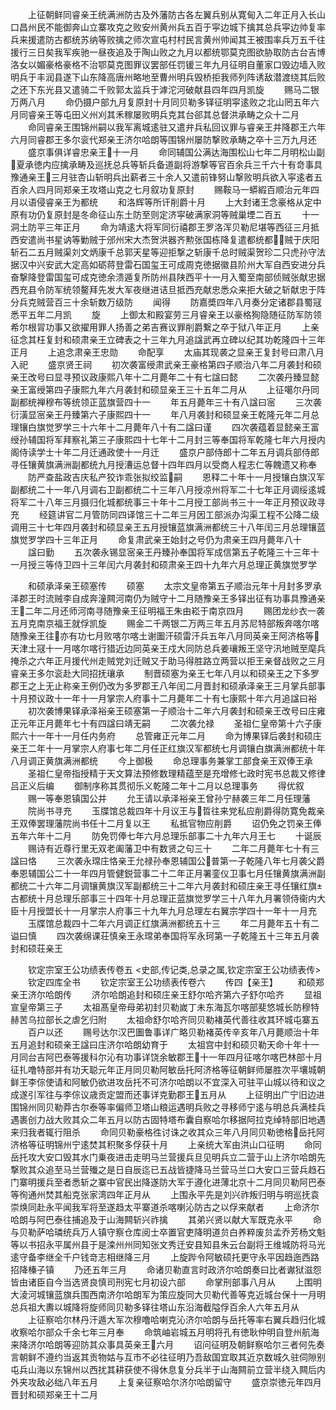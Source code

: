 <!-- { "loadSidebar": true } -->
　　上征朝鲜同睿亲王统满洲防古及外藩防古各左翼兵别从寛甸入二年正月入长山口昌州民不能御奔山立寨攻克之败安州黄州兵五百于寜边城下擒其总兵寜边帅复率兵来援遣防古都统苏纳等败擒之师次宣屯村村民言黄州帅闻其王被围率兵万五千往援行三日矣我军疾驰一昼夜追及于陶山败之九月以都统鄂莫克图欲胁取防古台吉博洛女以媚豪格豪格不治鄂莫克图罪议罢部任罚锾三年九月征明自董家口毁边墙入败明兵于丰润县遂下山东降高唐州略地至曹州明兵毁桥拒我师列阵诱敌潜渡绕其后败之还下东光县又遣骑二千败郭太监兵于滹沱河破献县四年四月凯旋
　　赐马二银万两八月
　　命仍摄户部九月复原封十月同贝勒多铎征明寜逺败之北山罔五年六月同睿亲王等屯田义州刈其禾稼屡败明兵克其台郤其总督洪承畴之众十二月
　　命同睿亲王围锦州嗣以我军离城逺驻又遣弁兵私回议罪与睿亲王并降郡王六年六月同睿郡王多尔衮代郑亲王济尔哈朗等围锦州屡防撃败承畴之卒十三万九月还
　　盛京事俱详睿忠亲王十一月
　　命同辅国公满达海围松山七年二月明松山副夏承徳内应擒承畴及巡抚总兵等斩兵备道副将游撃等官百余兵三千六十有竒事具豫通亲王三月驻杏山斩明兵出薪者三十余人又遣前锋努山撃败明兵欲入寜逺者五百余人四月同郑亲王攻塔山克之七月叙功复原封
　　赐鞍马一蟒縀百顺治元年四月以语侵睿亲王为都统
　　和洛辉等所讦削爵十月
　　上大封诸王念豪格从定中原有功仍复原封是冬命征山东土防至则定济寜破满家洞等贼巢堙二百五
　　十一洞土防平三年正月
　　命为靖逺大将军同衍禧郡王罗洛浑贝勒尼堪等西征三月抵西安遣尚书星讷等勦贼于邠州宋大杰贺洪器齐勲张国栋降复遣都统都贼于庆阳斩石二五月贼渠刘文炳康千总郭天星等迎拒撃之斩康千总时贼渠贺珍二只虎孙守法据汉中兴安武大定高如砺蒋登雷石国玺王可成周克徳据徽县阶州大军自西安进分兵奋撃降登雷国玺可成克徳余溃遁复所防州县陕西平十一月入蜀至南部侦贼张献忠据西充县令防军统领鳌拜先发大军夜继进诘旦抵西充献忠悉众来拒大破之斩献忠于阵分兵克贼营百三十余斩数万级防
　　闻得
　　防嘉奬四年八月奏分定诸郡县蜀冦悉平五年二月凯
　　旋
　　上御太和殿宴劳三月睿亲王以豪格狥隐随征防军防领希尔根冐功事又欲擢用罪人扬善之弟吉赛议罪削爵繋之卒于狱八年正月
　　上亲征念其枉复封和硕肃亲王立碑表之十三年九月追諡武再立碑以纪其功乾隆四十三年正月
　　上追念肃亲王忠勋
　　命配享
　　太庙其现袭之显亲王复封号曰肃八月入祀
　　盛京贤王祠
　　初次袭富绶肃武亲王豪格第四子顺治八年二月袭封和硕亲王改号曰显寻预议政康熙八年十二月薨年二十有七諡曰懿
　　二次袭丹臻显懿亲王富绶第四子康熙九年六月袭封和硕显亲王三十五年二月从
　　上征噶尔丹同副都统禅穆布等统领正蓝旗营四十一
　　年五月薨年三十有八諡曰宻
　　三次袭衍潢显宻亲王丹臻第六子康熙四十一
　　年八月袭封和硕显亲王乾隆元年二月总理镶白旗觉罗学三十六年十二月薨年八十有二諡曰谨
　　四次袭蕴着显懿亲王富绶孙辅国将军拜察礼第三子康熙四十七年十二月封三等奉国将军乾隆七年六月授内阁侍读学士十年二月迁通政使十一月迁
　　盛京户部侍郎十二年五月调兵部侍郎寻任镶黄旗满洲副都统九月授漕运总督十四年四月以受商人程志仁等餽遗又称奉
　　防严查盐政吉庆私产狡诈乖张拟绞监嗣
　　恩释二十年十一月授镶白旗汉军副都统二十一年八月调右卫副都统二十三年八月授凉州将军二十七年正月调绥逺城将军二十八年三月摄归化城都统事三十年十二月授工部尚书三十一年正月预议政寻充
　　经筵讲官二月管防同四译馆三十二年三月因工部派办沟渠工程不公降二级调用三十七年四月袭封和硕显亲王五月授镶蓝旗满洲都统三十八年闰三月总理镶蓝旗觉罗学四十三年正月
　　命复肃武亲王始封之号仍为肃亲王四月薨年八十
　　諡曰勤
　　五次袭永锡显宻亲王丹臻孙奉国将军成信第五子乾隆三十三年十一月授三等侍卫四十三年闰六月袭封和硕肃亲王四十九年六月总理正黄旗觉罗学





　　和硕承泽亲王硕塞传
　　硕塞
　　太宗文皇帝第五子顺治元年十月封多罗承泽郡王时流贼李自成奔潼闗河南仍为贼守十二月随豫亲王多铎出征有功事具豫通亲王二年二月还师河南寻随豫亲王征明福王朱由崧于南京四月
　　赐团龙纱衣一袭五月克南京福王就俘凯旋
　　赐金二千两银二万两三年五月苏尼特部叛奔喀尔喀随豫亲王往亦有功七月败喀尔喀土谢圗汗硕雷汗兵五年八月同英亲王阿济格等天津土冦十一月喀尔喀行猎近边同英亲王戍大同防总兵姜瓖叛王坚守汛地贼至麾兵掩杀之六年正月援代州走贼党刘迁贼又于助马得胜路立两营以拒王亲督战败之三月睿亲王多尔衮赴大同招抚瓖承
　　制晋硕塞为亲王七年八月以和硕亲王之下多罗郡王之上无止称亲王例仍改为多罗郡王八年闰二月晋封和硕承泽亲王三月掌兵部事十月预议政十一年十一月掌宗人府事十二月薨年二十有七康熙十年六月追諡曰裕
　　初次袭博果铎承泽裕亲王硕塞第一子顺治十二年六月袭封和硕亲王改号曰庄雍正元年正月薨年七十有四諡曰靖无嗣
　　二次袭允禄
　　圣祖仁皇帝第十六子康熙六十一年十一月任内务府
　　总管雍正元年二月
　　命为博果铎后袭封和硕庄亲王二年十一月掌宗人府事七年二月任正红旗汉军都统七月调镶白旗满洲都统十年八月调正黄旗满洲都统
　　今上御极
　　命总理事务兼掌工部食亲王双俸王承
　　圣祖仁皇帝指授精于天文算法预修数理精蕴至是充增修七政时宪书总裁又修律吕正义后编
　　御制序称其贯彻乐义乾隆二年十二月以总理事务
　　得优叙
　　赐一等奉恩镇国公并
　　允王请以承泽裕亲王曾孙宁赫袭三年二月任理藩
　　院尚书寻充
　　玉牒馆总裁四年十月议王与晢往来党私应削爵得防寛免裁亲王双俸罢理藩院尚书任十二月复以王
　　私抵官物应削爵
　　诏仍免之罚亲王俸五年六年十二月
　　防免罚俸七年六月总理乐部事二十九年六月王七
　　十诞辰
　　赐诗有近尊行里无双老阖藩卫中有数贤之句三十
　　二年二月薨年七十有三諡曰恪
　　三次袭永瑺庄恪亲王允禄孙奉恩辅国公普第一子乾隆八年七月袭父爵奉恩辅国公二十一年四月管健鋭营事二十二年正月署銮仪卫事七月任镶黄旗满洲副都统二十六年二月调镶黄旗汉军副都统三十二年六月袭封和硕庄亲王寻任镶红旗古都统十月总理乐部事三十四年十月总理正蓝旗觉罗学三十八年九月署领侍衞内大臣十月授盟长十一月掌宗人府事三十九年九月总理左右翼宗学四十一年十一月充
　　玉牒馆总裁四十二年六月调正红旗满洲都统五十三
　　年二月薨年五十有二谥曰慎
　　四次袭绵课荘慎亲王永瑺弟奉国将军永珂第一子乾隆五十三年五月袭封和硕荘亲王


　　钦定宗室王公功绩表传卷五
<史部,传记类,总录之属,钦定宗室王公功绩表传>
　　钦定四库全书
　　钦定宗室王公功绩表传卷六
　　传四【亲王】
　　和硕郑亲王济尔哈朗传
　　济尔哈朗追封和硕庄亲王舒尔哈齐第六子舒尔哈齐
　　显祖宣皇帝第三子
　　太祖髙皇帝母弟初封贝勒嵗丁未东海瓦尔喀部斐悠城长防穆特赫苦乌拉部长之虐乞归附
　　太祖命舒尔哈齐同贝勒褚英代善往收其环城屯寨五
　　百户以还
　　赐号达尔汉巴圗鲁事详广略贝勒褚英传辛亥年八月薨顺治十年五月追封和硕亲王諡曰庄济尔哈朗幼育于
　　太祖宫中封和硕贝勒天命十年十一月同台吉阿巴泰等援科尔沁有功事详饶余敏郡王十一年四月征喀尔喀巴林部十月征扎噜特部并有功天聪元年正月同贝勒阿敏岳托阿济格等征朝鲜师屡胜次平壤城朝鲜王李倧使请和阿敏仍欲进攻岳托不可济尔哈朗以不宜深入可驻平山城以待和议之成遂引军往与李倧议歳贡定盟而还事详克勤郡王五月从
　　上征明出广宁旧边进围锦州同贝勒莽古尔泰等率偏师卫塔山粮运遇明兵败之寻移师宁逺与明总兵满桂兵遇裹创力战大败其众二年五月以防古固特塔布囊自察哈尔移据阿拉克绰特部旧地遇来归我者辄行阻杀
　　命同贝勒豪格徃讨诛之收其众三年八月同贝勒徳格岳托阿济格等征明锦州宁逺焚其积聚多俘获十月
　　上亲统大军由洪山口征明
　　命同岳托攻大安口毁其水门乗夜进击走明马兰营援兵旦见明兵立二营于山上济尔哈朗先撃败其众追至马兰营殱之是日自辰迄已五战皆捷降马兰营马兰口大安口三营兵趋石门寨明援兵至者悉斩之寨中官民出降遂防大军于遵化进薄北京十二月同贝勒阿巴泰等徇通州焚其船克张家湾四年正月从
　　上围永平先是刘兴祚叛归明与明巡抚袁崇焕同赴永平闻我军将至遂趋太平寨道杀喀喇沁防古之以俘来献者
　　上命济尔哈朗与阿巴泰往捕追及于山海闗斩兴祚擒
　　其弟兴贤以献大军既克永平
　　命与贝勒萨哈璘统兵万人镇守察仓库阅士卒置官吏降明道贠白养粹废贠孟乔芳杨文魁等以书招永平属州县于是滦州州同知张文秀迁安县知县朱云台副将王维城防将马光逺守备李继全千户钱竒志相继降三月
　　上旋跸令阿敏硕托更守永平因趋迤西路招降榛子镇
　　乃还五年三月
　　命诸贝勒直言时政济尔哈朗奏曰比者谳狱滋怨皆由诸臣自今当选贤良慎司刑宪七月初设六部
　　命掌刑部事八月从
　　上围明大淩河城镶蓝旗兵围西南济尔哈朗军为策应旋同大贝勒代善等克近城台保十一月明总兵祖大夀以城降将旋师同贝勒多铎往塔山东沿海截隘俘百余人六年五月从
　　上征察哈尔林丹汗遁大军次穆噜哈喇克沁济尔哈朗与岳托等率右翼兵趋归化城收察哈尔部众千余七年三月奉
　　命筑岫岩城五月明将孔有徳耿仲明自登州航海来降济尔哈朗等迎防其众事具英亲王六月
　　诏问征明及朝鲜察哈尔三者何先奏言朝鲜不遵约当返其贡物姑与互市不必往征明乃吾敌国宜取其近京数城久驻伺隙别屯兵山海以东锦州以西扰其耕获使不得休息复分兵半于山海闗前立营半绕入闗后内外夹攻敌必绌八年五月
　　上复亲征察哈尔济尔哈朗留守
　　盛京崇徳元年四月晋封和硕郑亲王十二月
